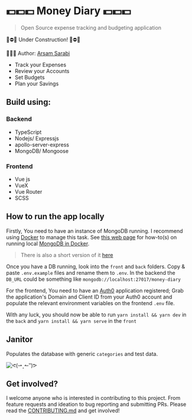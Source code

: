 # 💵💵💵 Money Diary 💵💵💵

> Open Source expense tracking and budgeting application

🚧⛔️🚧 Under Construction! 🚧⛔️🚧

👨🏻‍💻 Author: [Arsam Sarabi](http://arsam.io)

- Track your Expenses
- Review your Accounts
- Set Budgets
- Plan your Savings

## Build using:

### Backend

- TypeScript
- Nodejs/ Expressjs
- apollo-server-express
- MongoDB/ Mongoose

### Frontend

- Vue js
- VueX
- Vue Router
- SCSS

## How to run the app locally

Firstly, You need to have an instance of MongoDB running. I recommend using [Docker](https://www.docker.com/get-started) to manage this task. See [this web page](https://cloudnweb.dev/2019/11/how-to-run-mongodb-as-a-docker-container-in-development/) for how-to(s) on running local [MongoDB in Docker](https://hub.docker.com/_/mongo).

> There is also a short version of it [here](https://github.com/arsamsarabi/money-diary/blob/master/back/README.md)

Once you have a DB running, look into the `front` and `back` folders. Copy & paste `.env.example` files and rename them to `.env`.
In the backend the `DB_URL` could be something like `mongodb://localhost:27017/money-diary`

For the frontend, You need to have an [Auth0](https://auth0.com/) application registered; Grab the application's Domain and Client ID from your Auth0 account and populate the relevant environment variables on the frontend `.env` file.

With any luck, you should now be able to run `yarn install && yarn dev` in the `back` and `yarn install && yarn serve` in the `front`

## Janitor

Populates the database with generic `categories` and test data.

![ᕙ(⇀‸↼‶)ᕗ](https://media.giphy.com/media/DZu3mnCcmsJKE/giphy.gif)

## Get involved?

I welcome anyone who is interested in contributing to this project. From feature requests and ideation to bug reporting and submitting PRs. Please read the [CONTRIBUTING.md](./CONTRIBUTING.md) and get involved!

